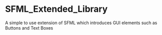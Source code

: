 # SFML_Extended_Library
A simple to use extension of SFML which introduces GUI elements such as Buttons and Text Boxes

